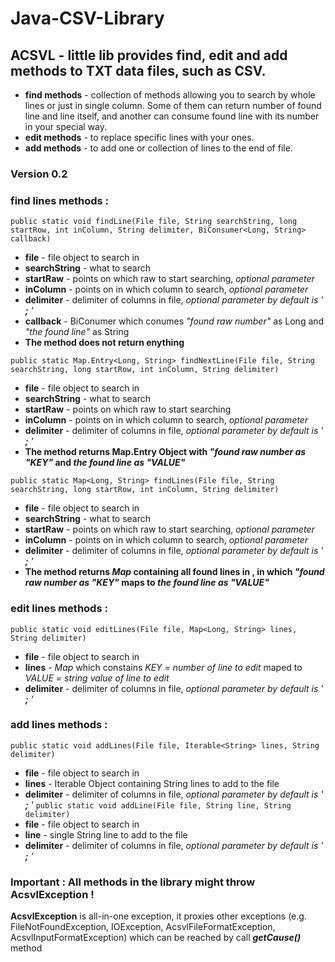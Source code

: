 # Java-CSV-Library

## ACSVL - little lib provides find, edit and add methods to TXT data files, such as CSV.

* **find methods** - collection of methods allowing you to search by whole lines or just in single column. Some of them can return number of found line and line itself, and another can consume found line with its number in your special way.
* **edit methods** - to replace specific lines with your ones.
* **add methods** - to add one or collection of lines to the end of file.

### Version 0.2

### find lines methods :
``` public static void findLine(File file, String searchString, long startRow, int inColumn, String delimiter, BiConsumer<Long, String> callback) ```
* **file** - file object to search in
* **searchString** - what to search
* **startRaw**  - points on which raw to start searching, *optional parameter* 
* **inColumn**  - points on in which column to search, *optional parameter* 
* **delimiter** - delimiter of columns in file,  *optional parameter by default is ' __;__ '* 
* **callback**  - BiConumer which conumes *"found raw number"* as Long and *"the found line"* as String
* **The method  does not return enything**

``` public static Map.Entry<Long, String> findNextLine(File file, String searchString, long startRow, int inColumn, String delimiter) ```
* **file** - file object to search in
* **searchString** - what to search
* **startRaw**  - points on which raw to start searching 
* **inColumn**  - points on in which column to search, *optional parameter* 
* **delimiter** - delimiter of columns in file,  *optional parameter by default is ' __;__ '*
* **The method returns Map.Entry Object with *"found raw number as "KEY"* and *the found line as "VALUE"***

``` public static Map<Long, String> findLines(File file, String searchString, long startRow, int inColumn, String delimiter) ```
* **file** - file object to search in
* **searchString** - what to search
* **startRaw**  - points on which raw to start searching, *optional parameter* 
* **inColumn**  - points on in which column to search, *optional parameter* 
* **delimiter** - delimiter of columns in file,  *optional parameter by default is ' __;__ '*
* **The method returns *Map* containing all found lines in , in which *"found raw number as "KEY"* maps to *the found line as "VALUE"***
### edit lines methods :
``` public static void editLines(File file, Map<Long, String> lines, String delimiter) ```
* **file**  - file object to search in
* **lines** - *Map* which constains *KEY = number of line to edit* maped to *VALUE = string value of line to edit*
* **delimiter** - delimiter of columns in file,  *optional parameter by default is ' __;__ '*
### add lines methods :
``` public static void addLines(File file, Iterable<String> lines, String delimiter) ```
* **file**  - file object to search in
* **lines** - Iterable Object containing String lines to add to the file
* **delimiter** - delimiter of columns in file,  *optional parameter by default is ' __;__ '*
``` public static void addLine(File file, String line, String delimiter) ```
* **file**  - file object to search in
* **line**  - single String line to add to the file
* **delimiter** - delimiter of columns in file,  *optional parameter by default is ' __;__ '*

### Important : All methods in the library might throw AcsvlException !
**AcsvlException** is all-in-one exception, it proxies other exceptions (e.g. FileNotFoundException, IOException, AcsvlFileFormatException, AcsvlInputFormatException) which can be reached
by call ***getCause()*** method
